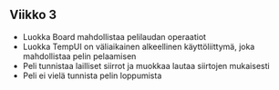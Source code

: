 ## Viikko 3

- Luokka Board mahdollistaa pelilaudan operaatiot
- Luokka TempUI on väliaikainen alkeellinen käyttöliittymä, joka mahdollistaa pelin pelaamisen
- Peli tunnistaa lailliset siirrot ja muokkaa lautaa siirtojen mukaisesti
- Peli ei vielä tunnista pelin loppumista
